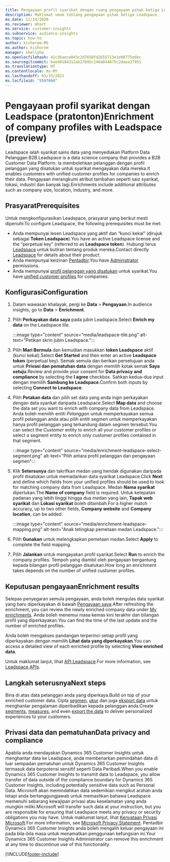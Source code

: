 ```yaml
---
title: Pengayaan profil syarikat dengan ruang pengayaan pihak ketiga Leadspace
description: Maklumat umum tentang pengayaan pihak ketiga Leadspace.
ms.date: 11/24/2020
ms.reviewer: mhart
ms.service: customer-insights
ms.subservice: audience-insights
ms.topic: how-to
author: kishorem-MS
ms.author: kishorem
manager: shellyha
ms.openlocfilehash: 41c56aece043c2d7658fd2655713e1e98775edec
ms.sourcegitcommit: bae40184312ab27b95c140a044875c2daea37951
ms.translationtype: HT
ms.contentlocale: ms-MY
ms.lasthandoff: 03/15/2021
ms.locfileid: "5597660"
---
```

# <a name="enrichment-of-company-profiles-with-leadspace-preview"></a><span data-ttu-id="f019a-103">Pengayaan profil syarikat dengan Leadspace (pratonton)</span><span class="sxs-lookup"><span data-stu-id="f019a-103">Enrichment of company profiles with Leadspace (preview)</span></span>

<span data-ttu-id="f019a-104">Leadspace ialah syarikat sains data yang menyediakan Platform Data Pelanggan B2B.</span><span class="sxs-lookup"><span data-stu-id="f019a-104">Leadspace is a data science company that provides a B2B Customer Data Platform.</span></span> <span data-ttu-id="f019a-105">Ia membolehkan pelanggan dengan profil pelanggan yang disatukan untuk syarikat mengayakan data mereka.</span><span class="sxs-lookup"><span data-stu-id="f019a-105">It enables customers with unified customer profiles for companies to enrich their data.</span></span> <span data-ttu-id="f019a-106">Pengayaan merangkumi atribut tambahan seperti saiz syarikat, lokasi, industri dan banyak lagi.</span><span class="sxs-lookup"><span data-stu-id="f019a-106">Enrichments include additional attributes such as company size, location, industry, and more.</span></span>

## <a name="prerequisites"></a><span data-ttu-id="f019a-107">Prasyarat</span><span class="sxs-lookup"><span data-stu-id="f019a-107">Prerequisites</span></span>

<span data-ttu-id="f019a-108">Untuk mengkonfigurasikan Leadspace, prasyarat yang berikut mesti dipenuhi:</span><span class="sxs-lookup"><span data-stu-id="f019a-108">To configure Leadspace, the following prerequisites must be met:</span></span>

- <span data-ttu-id="f019a-109">Anda mempunyai lesen Leadspace yang aktif dan “kunci kekal” (dirujuk sebagai **Token Leadspace**).</span><span class="sxs-lookup"><span data-stu-id="f019a-109">You have an active Leadspace license and the “perpetual key” (referred to as **Leadspace token**).</span></span> <span data-ttu-id="f019a-110">Hubungi terus [Leadspace](https://www.leadspace.com/products/leadspace-on-demand/) untuk butiran tentang produk mereka.</span><span class="sxs-lookup"><span data-stu-id="f019a-110">Contact directly [Leadspace](https://www.leadspace.com/products/leadspace-on-demand/) for details about their product.</span></span>
- <span data-ttu-id="f019a-111">Anda mempunyai keizinan [Pentadbir](permissions.md#administrator).</span><span class="sxs-lookup"><span data-stu-id="f019a-111">You have [Administrator](permissions.md#administrator) permissions.</span></span>
- <span data-ttu-id="f019a-112">Anda mempunyai [profil pelanggan yang disatukan](customer-profiles.md) untuk syarikat.</span><span class="sxs-lookup"><span data-stu-id="f019a-112">You have [unified customer profiles](customer-profiles.md) for companies.</span></span>

## <a name="configuration"></a><span data-ttu-id="f019a-113">Konfigurasi</span><span class="sxs-lookup"><span data-stu-id="f019a-113">Configuration</span></span>

1. <span data-ttu-id="f019a-114">Dalam wawasan khalayak, pergi ke **Data** > **Pengayaan**.</span><span class="sxs-lookup"><span data-stu-id="f019a-114">In audience insights, go to **Data** > **Enrichment**.</span></span>

1. <span data-ttu-id="f019a-115">Pilih **Perkayakan data saya** pada jubin Leadspace.</span><span class="sxs-lookup"><span data-stu-id="f019a-115">Select **Enrich my data** on the Leadspace tile.</span></span>

   :::image type="content" source="media/leadspace-tile.png" alt-text="Petikan skrin jubin Leadspace.":::

1. <span data-ttu-id="f019a-117">Pilih **Mari Bermula** dan kemudian masukkan **token Leadspace** aktif (kunci kekal).</span><span class="sxs-lookup"><span data-stu-id="f019a-117">Select **Get Started** and then enter an active **Leadspace token** (perpetual key).</span></span> <span data-ttu-id="f019a-118">Semak semula dan berikan persetujuan anda untuk **Privasi dan pematuhan data** dengan memilih kotak semak **Saya setuju**.</span><span class="sxs-lookup"><span data-stu-id="f019a-118">Review and provide your consent for **Data privacy and compliance** by selecting the **I agree** checkbox.</span></span> <span data-ttu-id="f019a-119">Sahkan kedua-dua input dengan memilih **Sambung ke Leadspace**.</span><span class="sxs-lookup"><span data-stu-id="f019a-119">Confirm both inputs by selecting **Connect to Leadspace**.</span></span>

1. <span data-ttu-id="f019a-120">Pilih **Petakan data** dan pilih set data yang anda ingin perkayakan dengan data syarikat daripada Leadspace.</span><span class="sxs-lookup"><span data-stu-id="f019a-120">Select **Map data** and choose the data set you want to enrich with company data from Leadspace.</span></span> <span data-ttu-id="f019a-121">Anda boleh memilih entiti *Pelanggan* untuk memperkayakan semua profil pelanggan anda atau pilih entiti segmen untuk memperkayakan hanya profil pelanggan yang terkandung dalam segmen tersebut.</span><span class="sxs-lookup"><span data-stu-id="f019a-121">You can select the *Customer* entity to enrich all your customer profiles or select a segment entity to enrich only customer profiles contained in that segment.</span></span>

   :::image type="content" source="media/enrichment-leadspace-select-segment.png" alt-text="Pilih antara profil pelanggan dan pengayaan segmen":::

1. <span data-ttu-id="f019a-123">Klik **Setersunya** dan takrifkan medan yang hendak digunakan daripada profil disatukan untuk memadankan data syarikat Leadspace.</span><span class="sxs-lookup"><span data-stu-id="f019a-123">Click **Next** and define which fields from your unified profiles should be used to look for matching company data from Leadspace.</span></span> <span data-ttu-id="f019a-124">Medan **Nama syarikat** diperlukan.</span><span class="sxs-lookup"><span data-stu-id="f019a-124">The **Name of company** field is required.</span></span> <span data-ttu-id="f019a-125">Untuk ketepatan padanan yang lebih tinggi hingga dua medan yang lain, **Tapak web syarikat** dan **Lokasi syarikat** boleh ditambah.</span><span class="sxs-lookup"><span data-stu-id="f019a-125">For a higher match accuracy, up to two other fields, **Company website** and **Company location**, can be added.</span></span>

   :::image type="content" source="media/enrichment-leadspace-mapping.png" alt-text="Anak tetingkap pemetaan medan Leadspace.":::
   
1. <span data-ttu-id="f019a-127">Pilih **Gunakan** untuk melengkapkan pemetaan medan.</span><span class="sxs-lookup"><span data-stu-id="f019a-127">Select **Apply** to complete the field mapping.</span></span>

1. <span data-ttu-id="f019a-128">Pilih **Jalankan** untuk mengayakan profil syarikat.</span><span class="sxs-lookup"><span data-stu-id="f019a-128">Select **Run** to enrich the company profiles.</span></span> <span data-ttu-id="f019a-129">Tempoh yang diambil oleh pengayaan bergantung kepada bilangan profil pelanggan disatukan.</span><span class="sxs-lookup"><span data-stu-id="f019a-129">How long an enrichment takes depends on the number of unified customer profiles.</span></span>

## <a name="enrichment-results"></a><span data-ttu-id="f019a-130">Keputusan pengayaan</span><span class="sxs-lookup"><span data-stu-id="f019a-130">Enrichment results</span></span>

<span data-ttu-id="f019a-131">Selepas penyegaran semula pengayaan, anda boleh mengulas data syarikat yang baru diperkayakan di bawah [Pengayaan saya](enrichment-hub.md).</span><span class="sxs-lookup"><span data-stu-id="f019a-131">After refreshing the enrichment, you can review the newly enriched company data under [My enrichments](enrichment-hub.md).</span></span> <span data-ttu-id="f019a-132">Anda boleh menemui masa kemas kini terakhir dan bilangan profil yang diperkayakan.</span><span class="sxs-lookup"><span data-stu-id="f019a-132">You can find the time of the last update and the number of enriched profiles.</span></span>

<span data-ttu-id="f019a-133">Anda boleh mengakses pandangan terperinci setiap profil yang diperkayakan dengan memilih **Lihat data yang diperkayakan**.</span><span class="sxs-lookup"><span data-stu-id="f019a-133">You can access a detailed view of each enriched profile by selecting **View enriched data**.</span></span>

<span data-ttu-id="f019a-134">Untuk maklumat lanjut, lihat [API Leadspace](https://support.leadspace.com/hc/en-us/sections/201997649-API).</span><span class="sxs-lookup"><span data-stu-id="f019a-134">For more information, see [Leadspace APIs](https://support.leadspace.com/hc/en-us/sections/201997649-API).</span></span>

## <a name="next-steps"></a><span data-ttu-id="f019a-135">Langkah seterusnya</span><span class="sxs-lookup"><span data-stu-id="f019a-135">Next steps</span></span>

<span data-ttu-id="f019a-136">Bina di atas data pelanggan anda yang diperkaya.</span><span class="sxs-lookup"><span data-stu-id="f019a-136">Build on top of your enriched customer data.</span></span> <span data-ttu-id="f019a-137">Cipta [segmen](segments.md), [ukur](measures.md) dan juga [eksport data](export-destinations.md) untuk menghantar pengalaman diperibadikan kepada pelanggan anda.</span><span class="sxs-lookup"><span data-stu-id="f019a-137">Create [segments](segments.md), [measures](measures.md), and even [export the data](export-destinations.md) to deliver personalized experiences to your customers.</span></span>

## <a name="data-privacy-and-compliance"></a><span data-ttu-id="f019a-138">Privasi data dan pematuhan</span><span class="sxs-lookup"><span data-stu-id="f019a-138">Data privacy and compliance</span></span>

<span data-ttu-id="f019a-139">Apabila anda mendayakan Dynamics 365 Customer Insights untuk menghantar data ke Leadspace, anda membenarkan pemindahan data di luar sempadan pematuhan untuk Dynamics 365 Customer Insights termasuk data berpotensi sensitif seperti Data Peribadi.</span><span class="sxs-lookup"><span data-stu-id="f019a-139">When you enable Dynamics 365 Customer Insights to transmit data to Leadspace, you allow transfer of data outside of the compliance boundary for Dynamics 365 Customer Insights, including potentially sensitive data such as Personal Data.</span></span> <span data-ttu-id="f019a-140">Microsoft akan memindahkan data sedemikian mengikut arahan anda tetapi anda bertanggungjawab untuk memastikan bahawa Leadspace memenuhi sebarang kewajipan privasi atau keselamatan yang anda mungkin miliki.</span><span class="sxs-lookup"><span data-stu-id="f019a-140">Microsoft will transfer such data at your instruction, but you are responsible for ensuring that Leadspace meets any privacy or security obligations you may have.</span></span> <span data-ttu-id="f019a-141">Untuk maklumat lanjut, lihat [Kenyataan Privasi Microsoft](https://go.microsoft.com/fwlink/?linkid=396732).</span><span class="sxs-lookup"><span data-stu-id="f019a-141">For more information, see [Microsoft Privacy Statement](https://go.microsoft.com/fwlink/?linkid=396732).</span></span>
<span data-ttu-id="f019a-142">Pentadbir Dynamics 365 Customer Insights anda boleh mengalih keluar pengayaan ini pada bila-bila masa untuk menamatkan penggunaan kefungsian ini.</span><span class="sxs-lookup"><span data-stu-id="f019a-142">Your Dynamics 365 Customer Insights Administrator can remove this enrichment at any time to discontinue use of this functionality.</span></span>


[!INCLUDE[footer-include](../includes/footer-banner.md)]